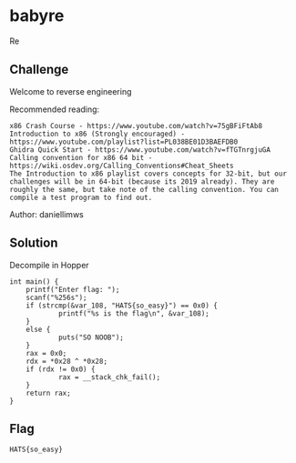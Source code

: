 # babyre
Re

## Challenge 

Welcome to reverse engineering

Recommended reading:

	x86 Crash Course - https://www.youtube.com/watch?v=75gBFiFtAb8
	Introduction to x86 (Strongly encouraged) - https://www.youtube.com/playlist?list=PL038BE01D3BAEFDB0
	Ghidra Quick Start - https://www.youtube.com/watch?v=fTGTnrgjuGA
	Calling convention for x86 64 bit - https://wiki.osdev.org/Calling_Conventions#Cheat_Sheets
	The Introduction to x86 playlist covers concepts for 32-bit, but our challenges will be in 64-bit (because its 2019 already). They are roughly the same, but take note of the calling convention. You can compile a test program to find out.

Author: daniellimws

## Solution

Decompile in Hopper

	int main() {
	    printf("Enter flag: ");
	    scanf("%256s");
	    if (strcmp(&var_108, "HATS{so_easy}") == 0x0) {
	            printf("%s is the flag\n", &var_108);
	    }
	    else {
	            puts("SO NOOB");
	    }
	    rax = 0x0;
	    rdx = *0x28 ^ *0x28;
	    if (rdx != 0x0) {
	            rax = __stack_chk_fail();
	    }
	    return rax;
	}

## Flag

	HATS{so_easy}
